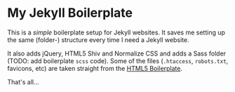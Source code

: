 # My Jekyll Boilerplate

This is a _simple_ boilerplate setup for Jekyll websites. It saves me setting up the same (folder-) structure every time I need a Jekyll website.

It also adds jQuery, HTML5 Shiv and Normalize CSS and adds a Sass folder (TODO: add boilerplate `scss` code). Some of the files (`.htaccess`, `robots.txt`, favicons, etc) are taken straight from the [HTML5 Boilerplate](http://h5bp.com).

That's all…